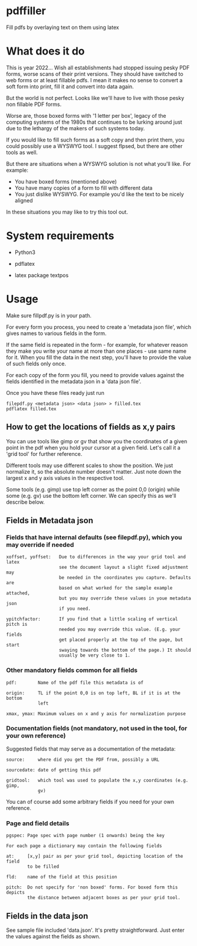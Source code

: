 # pdffiller

Fill pdfs by overlaying text on them using latex

# What does it do

This is year 2022... Wish all establishments had stopped issuing pesky PDF
forms, worse scans of their print versions. They should have switched to web
forms or at least fillable pdfs. I mean it makes no sense to convert a soft
form into print, fill it and convert into data again.

But the world is not perfect. Looks like we'll have to live with those pesky
non fillable PDF forms.

Worse are, those boxed forms with '1 letter per box', legacy of the computing
systems of the 1980s that continues to be lurking around just due to the
lethargy of the makers of such systems today.

If you would like to fill such forms as a soft copy and then print them, you
could possibly use a WYSWYG tool. I suggest flpsed, but there are other tools
as well.

But there are situations when a WYSWYG solution is not what you'll like. For
example:

- You have boxed forms (mentioned above)
- You have many copies of a form to fill with different data
- You just dislike WYSWYG. For example you'd like the text to be nicely aligned

In these situations you may like to try this tool out.

# System requirements

- Python3

- pdflatex

- latex package textpos

# Usage

Make sure fillpdf.py is in your path.

For every form you process, you need to create a 'metadata json file', which
gives names to various fields in the form.

If the same field is repeated in the form - for example, for whatever reason
they make you write your name at more than one places - use same name for it.
When you fill the data in the next step, you'll have to provide the value of
such fields only once.

For each copy of the form you fill, you need to provide values against the
fields identified in the metadata json in a 'data json file'.

Once you have these files ready just run

    filepdf.py <metadata json> <data json> > filled.tex
    pdflatex filled.tex

## How to get the locations of fields as x,y pairs

You can use tools like gimp or gv that show you the coordinates of a given
point in the pdf when you hold your cursor at a given field. Let's call it a
'grid tool' for further reference.

Different tools may use different scales to show the position. We just
normalize it, so the absolute number doesn't matter. Just note down the largest
x and y axis values in the respective tool.

Some tools (e.g. gimp) use top left corner as the point 0,0 (origin) while some
(e.g. gv) use the bottom left corner. We can specify this as we'll describe
below.

## Fields in Metadata json

### Fields that have internal defaults (see filepdf.py), which you may override if needed

    xoffset, yoffset:   Due to differences in the way your grid tool and latex
                        see the document layout a slight fixed adjustment may
                        be needed in the coordinates you capture. Defaults are
                        based on what worked for the sample example attached,
                        but you may override these values in youe metadata json
                        if you need.

    ypitchfactor:       If you find that a little scaling of vertical pitch is
                        needed you may override this value. (E.g. your fields
                        get placed properly at the top of the page, but start
                        swaying towards the bottom of the page.) It should
                        usually be very close to 1.

### Other mandatory fields common for all fields

    pdf:        Name of the pdf file this metadata is of

    origin:     TL if the point 0,0 is on top left, BL if it is at the bottom
                left

    xmax, ymax: Maximum values on x and y axis for normalization purpose

### Documentation fields (not mandatory, not used in the tool, for your own reference)

Suggested fields that may serve as a documentation of the metadata:

    source:     where did you get the PDF from, possibly a URL

    sourcedate: date of getting this pdf

    gridtool:   which tool was used to populate the x,y coordinates (e.g. gimp,
                gv)

You can of course add some arbitrary fields if you need for your own reference.

### Page and field details

    pgspec: Page spec with page number (1 onwards) being the key

    For each page a dictionary may contain the following fields

    at:     [x,y] pair as per your grid tool, depicting location of the field
            to be filled

    fld:    name of the field at this position

    pitch:  Do not specify for 'non boxed' forms. For boxed form this depicts
            the distance between adjacent boxes as per your grid tool.

## Fields in the data json

See sample file included 'data.json'. It's pretty straightforward. Just enter
the values against the fields as shown.

